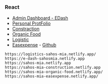 ### React
- [Admin Dashboard - EDash](https://e-dash-sahosmia.netlify.app/)
- [Personal ProtFolio](https://sahos-mia.netlify.app/)
- [Constraction](https://sahos-mia-construction.netlify.app/)
- [Organic Food](https://sahos-mia-organic-food.netlify.app/)
- [Logistic](https://logistics-sahos-mia.netlify.app)
- [Easexpense](https://sahos-mia-easexpense.netlify.app/)  - [Github]()



```note
https://logistics-sahos-mia.netlify.app/
https://e-dash-sahosmia.netlify.app
https://sahos-mia.netlify.app
https://sahos-mia-construction.netlify.app
https://sahos-mia-organic-food.netlify.app/
https://sahos-mia-easexpense.netlify.app/
````
